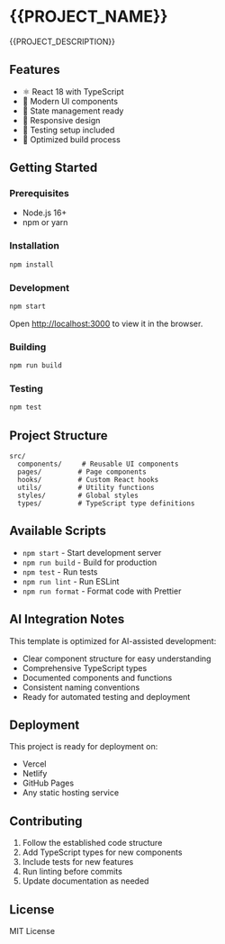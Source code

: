 # {{PROJECT_NAME}}

{{PROJECT_DESCRIPTION}}

## Features

- ⚛️ React 18 with TypeScript
- 🎨 Modern UI components
- 🔄 State management ready
- 📱 Responsive design
- 🧪 Testing setup included
- 🚀 Optimized build process

## Getting Started

### Prerequisites

- Node.js 16+ 
- npm or yarn

### Installation

```bash
npm install
```

### Development

```bash
npm start
```

Open [http://localhost:3000](http://localhost:3000) to view it in the browser.

### Building

```bash
npm run build
```

### Testing

```bash
npm test
```

## Project Structure

```
src/
  components/     # Reusable UI components
  pages/         # Page components
  hooks/         # Custom React hooks
  utils/         # Utility functions
  styles/        # Global styles
  types/         # TypeScript type definitions
```

## Available Scripts

- `npm start` - Start development server
- `npm run build` - Build for production
- `npm test` - Run tests
- `npm run lint` - Run ESLint
- `npm run format` - Format code with Prettier

## AI Integration Notes

This template is optimized for AI-assisted development:

- Clear component structure for easy understanding
- Comprehensive TypeScript types
- Documented components and functions
- Consistent naming conventions
- Ready for automated testing and deployment

## Deployment

This project is ready for deployment on:

- Vercel
- Netlify
- GitHub Pages
- Any static hosting service

## Contributing

1. Follow the established code structure
2. Add TypeScript types for new components
3. Include tests for new features
4. Run linting before commits
5. Update documentation as needed

## License

MIT License